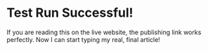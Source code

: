 # Test Run Successful!

If you are reading this on the live website, the publishing link works perfectly. Now I can start typing my real, final article!
